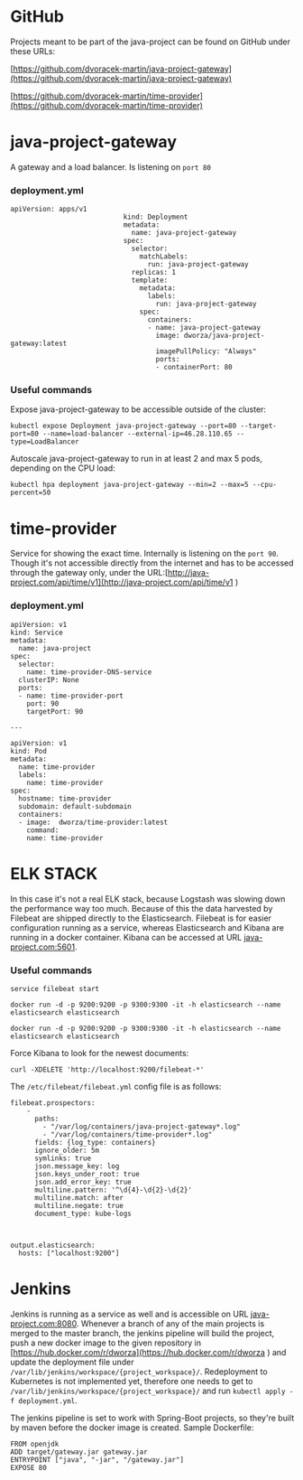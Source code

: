 # GitHub
Projects meant to be part of the java-project can be found on GitHub under these URLs:

[https://github.com/dvoracek-martin/java-project-gateway](https://github.com/dvoracek-martin/java-project-gateway)

[https://github.com/dvoracek-martin/time-provider](https://github.com/dvoracek-martin/time-provider)


# java-project-gateway
A gateway and a load balancer. Is listening on `port 80`

### deployment.yml

```
apiVersion: apps/v1
                            kind: Deployment
                            metadata:
                              name: java-project-gateway
                            spec:
                              selector:
                                matchLabels:
                                  run: java-project-gateway
                              replicas: 1
                              template:
                                metadata:
                                  labels:
                                    run: java-project-gateway
                                spec:
                                  containers:
                                  - name: java-project-gateway
                                    image: dworza/java-project-gateway:latest
                                    imagePullPolicy: "Always"
                                    ports:
                                    - containerPort: 80
```

### Useful commands


Expose java-project-gateway to be accessible outside of the cluster:

`kubectl expose Deployment java-project-gateway --port=80 --target-port=80 --name=load-balancer --external-ip=46.28.110.65 --type=LoadBalancer`

Autoscale java-project-gateway to run in at least 2 and max 5 pods, depending on the CPU load:
 
`kubectl hpa deployment java-project-gateway --min=2 --max=5 --cpu-percent=50`

# time-provider
Service for showing the exact time. Internally is listening on the `port 90`. Though it's not accessible directly from the internet and has to be accessed through the gateway only, under the URL:[http://java-project.com/api/time/v1](http://java-project.com/api/time/v1 )
### deployment.yml

```
apiVersion: v1
kind: Service
metadata:
  name: java-project
spec:
  selector:
    name: time-provider-DNS-service
  clusterIP: None
  ports:
  - name: time-provider-port
    port: 90
    targetPort: 90

---

apiVersion: v1
kind: Pod
metadata:
  name: time-provider
  labels:
    name: time-provider
spec:
  hostname: time-provider
  subdomain: default-subdomain
  containers:
  - image:  dworza/time-provider:latest
    command:
    name: time-provider

```

# ELK STACK

In this case it's not a real ELK stack, because Logstash was slowing down the performance way too much. Because of this the data harvested 
by Filebeat are shipped directly to the Elasticsearch. Filebeat is for easier configuration running as a service, whereas 
Elasticsearch and Kibana are running in a docker container. Kibana can be accessed at URL [java-project.com:5601](http://java-project.com:8080 ).

### Useful commands
`service filebeat start`

`docker run -d -p 9200:9200 -p 9300:9300 -it -h elasticsearch --name elasticsearch elasticsearch`

`docker run -d -p 9200:9200 -p 9300:9300 -it -h elasticsearch --name elasticsearch elasticsearch`

Force Kibana to look for the newest documents:

`curl -XDELETE 'http://localhost:9200/filebeat-*'`

The `/etc/filebeat/filebeat.yml` config file is as follows:
```
filebeat.prospectors:
    -
      paths:
        - "/var/log/containers/java-project-gateway*.log"
        - "/var/log/containers/time-provider*.log"
      fields: {log_type: containers}
      ignore_older: 5m
      symlinks: true
      json.message_key: log
      json.keys_under_root: true
      json.add_error_key: true
      multiline.pattern: '^\d{4}-\d{2}-\d{2}'
      multiline.match: after
      multiline.negate: true
      document_type: kube-logs



output.elasticsearch:
  hosts: ["localhost:9200"]

```

# Jenkins 
Jenkins is running as a service as well and is accessible on URL [java-project.com:8080](http://java-project.com:8080 ).
Whenever a branch of any of the main projects is merged to the master branch, the jenkins pipeline will build the project,
push a new docker image to the given repository in [https://hub.docker.com/r/dworza](https://hub.docker.com/r/dworza ) and 
update the deployment file under `/var/lib/jenkins/workspace/{project_workspace}/`.  Redeployment to Kubernetes is not implemented yet,
therefore one needs to get to  `/var/lib/jenkins/workspace/{project_workspace}/` and run `kubectl apply -f deployment.yml`.

The jenkins pipeline is set to work with Spring-Boot projects, so they're built by maven before the docker image is created.
Sample Dockerfile:

```
FROM openjdk
ADD target/gateway.jar gateway.jar
ENTRYPOINT ["java", "-jar", "/gateway.jar"]
EXPOSE 80
``` 